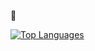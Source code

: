 :wave:

[![Top Languages](https://github-readme-stats.vercel.app/api/top-langs/?username=shallihan)](https://github.com/shallihan/github-readme-stats)
